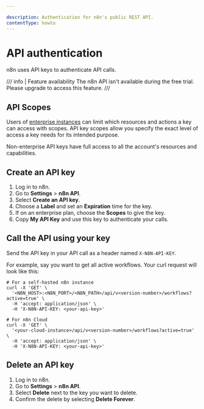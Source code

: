 ```yaml
---

description: Authentication for n8n's public REST API.
contentType: howto
---
```


# API authentication

n8n uses API keys to authenticate API calls.

/// info | Feature availability 
The n8n API isn't available during the free trial. Please upgrade to access this feature.
///

## API Scopes

Users of [enterprise instances](https://n8n.io/enterprise/) can limit which resources and actions a key can access with scopes. API key scopes allow you specify the exact level of access a key needs for its intended purpose.

Non-enterprise API keys have full access to all the account's resources and capabilities.

## Create an API key

1. Log in to n8n.
1. Go to **Settings** > **n8n API**.
1. Select **Create an API key**.
1. Choose a **Label** and set an **Expiration** time for the key.
1. If on an enterprise plan, choose the **Scopes** to give the key.
1. Copy **My API Key** and use this key to authenticate your calls.

## Call the API using your key

Send the API key in your API call as a header named `X-N8N-API-KEY`. 

For example, say you want to get all active workflows. Your curl request will look like this:

```shell
# For a self-hosted n8n instance
curl -X 'GET' \
  '<N8N_HOST>:<N8N_PORT>/<N8N_PATH>/api/v<version-number>/workflows?active=true' \
  -H 'accept: application/json' \
  -H 'X-N8N-API-KEY: <your-api-key>'

# For n8n Cloud
curl -X 'GET' \
  '<your-cloud-instance>/api/v<version-number>/workflows?active=true' \
  -H 'accept: application/json' \
  -H 'X-N8N-API-KEY: <your-api-key>'
```

## Delete an API key

1. Log in to n8n.
2. Go to **Settings** > **n8n API**.
3. Select **Delete** next to the key you want to delete.
4. Confirm the delete by selecting **Delete Forever**.
